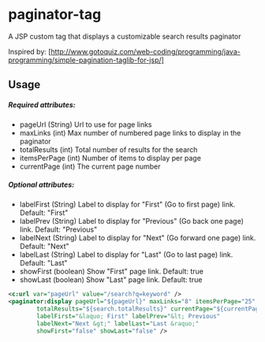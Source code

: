 paginator-tag
=============

A JSP custom tag that displays a customizable search results paginator

Inspired by: [http://www.gotoquiz.com/web-coding/programming/java-programming/simple-pagination-taglib-for-jsp/]

Usage
------
##### Required attributes:
* pageUrl (String) Url to use for page links
* maxLinks (int) Max number of numbered page links to display in the paginator
* totalResults (int) Total number of results for the search
* itemsPerPage (int) Number of items to display per page
* currentPage (int) The current page number

##### Optional attributes:
* labelFirst (String) Label to display for "First" (Go to first page) link. Default: "First" 
* labelPrev (String) Label to display for "Previous" (Go back one page) link. Default: "Previous" 
* labelNext (String) Label to display for "Next" (Go forward one page) link. Default: "Next"
* labelLast (String) Label to display for "Last" (Go to last page) link. Default: "Last"
* showFirst (boolean) Show "First" page link. Default: true
* showLast (boolean) Show "Last" page link. Default: true

```xml
<c:url var="pageUrl" value="/search?q=keyword" />
<paginator:display pageUrl="${pageUrl}" maxLinks="8" itemsPerPage="25" 
		totalResults="${search.totalResults}" currentPage="${currentPage}" 
		labelFirst="&laquo; First" labelPrev="&lt; Previous" 
		labelNext="Next &gt;" labelLast="Last &raquo;" 
		showFirst="false" showLast="false" />
```